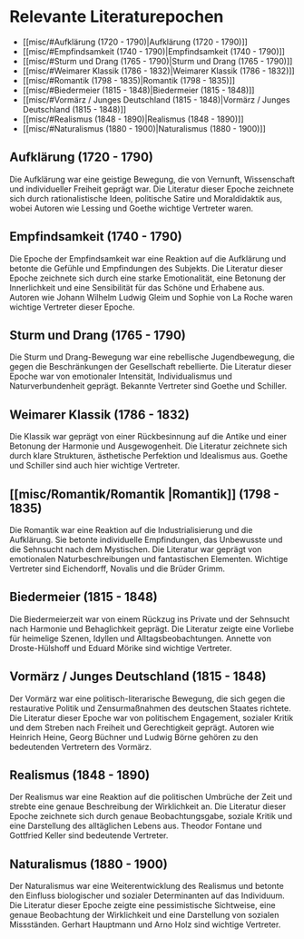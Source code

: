 # Relevante Literaturepochen

- [[misc/#Aufklärung (1720 - 1790)|Aufklärung (1720 - 1790)]]
- [[misc/#Empfindsamkeit (1740 - 1790)|Empfindsamkeit (1740 - 1790)]]
- [[misc/#Sturm und Drang (1765 - 1790)|Sturm und Drang (1765 - 1790)]]
- [[misc/#Weimarer Klassik (1786 - 1832)|Weimarer Klassik (1786 - 1832)]]
- [[misc/#Romantik (1798 - 1835)|Romantik (1798 - 1835)]]
- [[misc/#Biedermeier (1815 - 1848)|Biedermeier (1815 - 1848)]]
- [[misc/#Vormärz / Junges Deutschland (1815 - 1848)|Vormärz / Junges Deutschland (1815 - 1848)]]
- [[misc/#Realismus (1848 - 1890)|Realismus (1848 - 1890)]]
- [[misc/#Naturalismus (1880 - 1900)|Naturalismus (1880 - 1900)]]

## Aufklärung (1720 - 1790)
Die Aufklärung war eine geistige Bewegung, die von Vernunft, Wissenschaft und individueller Freiheit geprägt war. Die Literatur dieser Epoche zeichnete sich durch rationalistische Ideen, politische Satire und Moraldidaktik aus, wobei Autoren wie Lessing und Goethe wichtige Vertreter waren.

## Empfindsamkeit (1740 - 1790)
Die Epoche der Empfindsamkeit war eine Reaktion auf die Aufklärung und betonte die Gefühle und Empfindungen des Subjekts. Die Literatur dieser Epoche zeichnete sich durch eine starke Emotionalität, eine Betonung der Innerlichkeit und eine Sensibilität für das Schöne und Erhabene aus. Autoren wie Johann Wilhelm Ludwig Gleim und Sophie von La Roche waren wichtige Vertreter dieser Epoche.

## Sturm und Drang (1765 - 1790)
Die Sturm und Drang-Bewegung war eine rebellische Jugendbewegung, die gegen die Beschränkungen der Gesellschaft rebellierte. Die Literatur dieser Epoche war von emotionaler Intensität, Individualismus und Naturverbundenheit geprägt. Bekannte Vertreter sind Goethe und Schiller.

## Weimarer Klassik (1786 - 1832)
Die Klassik war geprägt von einer Rückbesinnung auf die Antike und einer Betonung der Harmonie und Ausgewogenheit. Die Literatur zeichnete sich durch klare Strukturen, ästhetische Perfektion und Idealismus aus. Goethe und Schiller sind auch hier wichtige Vertreter.

## [[misc/Romantik/Romantik |Romantik]] (1798 - 1835)
Die Romantik war eine Reaktion auf die Industrialisierung und die Aufklärung. Sie betonte individuelle Empfindungen, das Unbewusste und die Sehnsucht nach dem Mystischen. Die Literatur war geprägt von emotionalen Naturbeschreibungen und fantastischen Elementen. Wichtige Vertreter sind Eichendorff, Novalis und die Brüder Grimm.

## Biedermeier (1815 - 1848)
Die Biedermeierzeit war von einem Rückzug ins Private und der Sehnsucht nach Harmonie und Behaglichkeit geprägt. Die Literatur zeigte eine Vorliebe für heimelige Szenen, Idyllen und Alltagsbeobachtungen. Annette von Droste-Hülshoff und Eduard Mörike sind wichtige Vertreter.

## Vormärz / Junges Deutschland (1815 - 1848)
Der Vormärz war eine politisch-literarische Bewegung, die sich gegen die restaurative Politik und Zensurmaßnahmen des deutschen Staates richtete. Die Literatur dieser Epoche war von politischem Engagement, sozialer Kritik und dem Streben nach Freiheit und Gerechtigkeit geprägt. Autoren wie Heinrich Heine, Georg Büchner und Ludwig Börne gehören zu den bedeutenden Vertretern des Vormärz.

## Realismus (1848 - 1890)
Der Realismus war eine Reaktion auf die politischen Umbrüche der Zeit und strebte eine genaue Beschreibung der Wirklichkeit an. Die Literatur dieser Epoche zeichnete sich durch genaue Beobachtungsgabe, soziale Kritik und eine Darstellung des alltäglichen Lebens aus. Theodor Fontane und Gottfried Keller sind bedeutende Vertreter.

## Naturalismus (1880 - 1900)
Der Naturalismus war eine Weiterentwicklung des Realismus und betonte den Einfluss biologischer und sozialer Determinanten auf das Individuum. Die Literatur dieser Epoche zeigte eine pessimistische Sichtweise, eine genaue Beobachtung der Wirklichkeit und eine Darstellung von sozialen Missständen. Gerhart Hauptmann und Arno Holz sind wichtige Vertreter.


 
